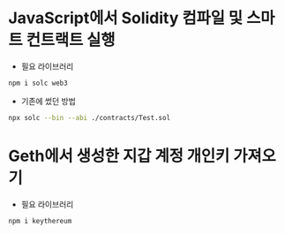 # JavaScript에서 Solidity 컴파일 및 스마트 컨트랙트 실행

- 필요 라이브러리

```bash
npm i solc web3
```

- 기존에 썼던 방법

```bash
npx solc --bin --abi ./contracts/Test.sol
```

# Geth에서 생성한 지갑 계정 개인키 가져오기

- 필요 라이브러리

```bash
npm i keythereum
```
